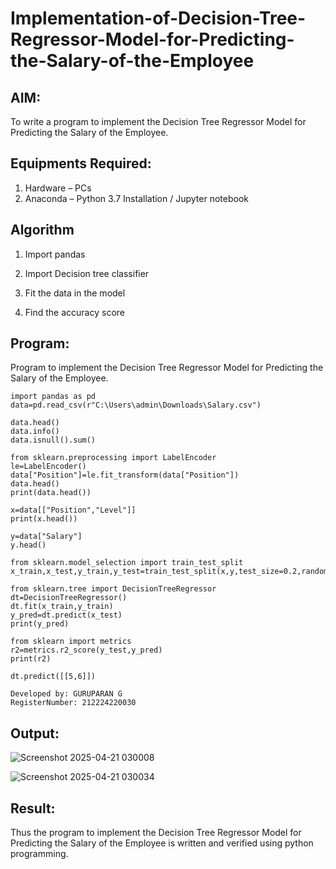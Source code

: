 # Implementation-of-Decision-Tree-Regressor-Model-for-Predicting-the-Salary-of-the-Employee

## AIM:
To write a program to implement the Decision Tree Regressor Model for Predicting the Salary of the Employee.

## Equipments Required:
1. Hardware – PCs
2. Anaconda – Python 3.7 Installation / Jupyter notebook

## Algorithm

1. Import pandas

2. Import Decision tree classifier

3. Fit the data in the model

4. Find the accuracy score


## Program:

Program to implement the Decision Tree Regressor Model for Predicting the Salary of the Employee.

~~~
import pandas as pd
data=pd.read_csv(r"C:\Users\admin\Downloads\Salary.csv")

data.head()
data.info()
data.isnull().sum()

from sklearn.preprocessing import LabelEncoder
le=LabelEncoder()
data["Position"]=le.fit_transform(data["Position"])
data.head()
print(data.head())

x=data[["Position","Level"]]
print(x.head())

y=data["Salary"]
y.head()

from sklearn.model_selection import train_test_split
x_train,x_test,y_train,y_test=train_test_split(x,y,test_size=0.2,random_state=2)

from sklearn.tree import DecisionTreeRegressor
dt=DecisionTreeRegressor()
dt.fit(x_train,y_train)
y_pred=dt.predict(x_test)
print(y_pred)

from sklearn import metrics
r2=metrics.r2_score(y_test,y_pred)
print(r2)

dt.predict([[5,6]])
~~~
~~~
Developed by: GURUPARAN G
RegisterNumber: 212224220030
~~~

## Output:

![Screenshot 2025-04-21 030008](https://github.com/user-attachments/assets/669b5ba6-e227-4147-b8e8-26312a622f4b)

![Screenshot 2025-04-21 030034](https://github.com/user-attachments/assets/f8545953-9a7e-451f-acf5-0212dd292d26)


## Result:
Thus the program to implement the Decision Tree Regressor Model for Predicting the Salary of the Employee is written and verified using python programming.
